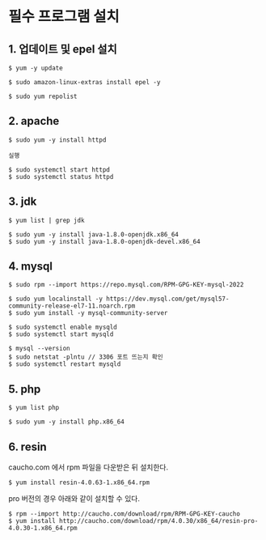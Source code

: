# 필수 프로그램 설치

## 1\. 업데이트 및 epel 설치

```
$ yum -y update
```

```
$ sudo amazon-linux-extras install epel -y

$ sudo yum repolist
```

## 2\. apache
```
$ sudo yum -y install httpd
```

```
실행

$ sudo systemctl start httpd
$ sudo systemctl status httpd

```

## 3\. jdk

```
$ yum list | grep jdk
```

```
$ sudo yum -y install java-1.8.0-openjdk.x86_64
$ sudo yum -y install java-1.8.0-openjdk-devel.x86_64
```

## 4\. mysql

```
$ sudo rpm --import https://repo.mysql.com/RPM-GPG-KEY-mysql-2022

$ sudo yum localinstall -y https://dev.mysql.com/get/mysql57-community-release-el7-11.noarch.rpm
$ sudo yum install -y mysql-community-server

$ sudo systemctl enable mysqld
$ sudo systemctl start mysqld

$ mysql --version
$ sudo netstat -plntu // 3306 포트 뜨는지 확인
$ sudo systemctl restart mysqld
```

## 5\. php

```
$ yum list php
```
```
$ sudo yum -y install php.x86_64
```

## 6\. resin

caucho.com 에서 rpm 파일을 다운받은 뒤 설치한다.

```
$ yum install resin-4.0.63-1.x86_64.rpm
```

pro 버전의 경우 아래와 같이 설치할 수 있다.

```
$ rpm --import http://caucho.com/download/rpm/RPM-GPG-KEY-caucho
$ yum install http://caucho.com/download/rpm/4.0.30/x86_64/resin-pro-4.0.30-1.x86_64.rpm
```

